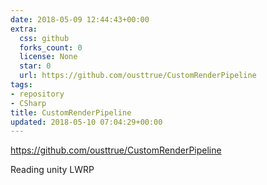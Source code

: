 ```yaml
---
date: 2018-05-09 12:44:43+00:00
extra:
  css: github
  forks_count: 0
  license: None
  star: 0
  url: https://github.com/ousttrue/CustomRenderPipeline
tags:
- repository
- CSharp
title: CustomRenderPipeline
updated: 2018-05-10 07:04:29+00:00
---
```


<https://github.com/ousttrue/CustomRenderPipeline>

Reading unity LWRP
